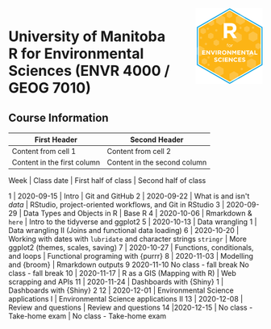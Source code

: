 <img src="img/R_for_EnvSci.png" alt="blogdown logo" align="right" height="150pm"/> 


# University of Manitoba </br> R for Environmental Sciences (ENVR 4000 / GEOG 7010)
## Course Information

First Header | Second Header
------------ | -------------
Content from cell 1 | Content from cell 2
Content in the first column | Content in the second column

Week | Class date | First half of class | Second half of class

1 | 2020-09-15 | Intro | Git and GitHub
2 | 2020-09-22 | What is and isn't *data* | RStudio, project-oriented workflows, and Git in RStudio
3 | 2020-09-29 | Data Types and Objects in R | Base R
4 | 2020-10-06 | Rmarkdown & `here` | Intro to the tidyverse and ggplot2
5 | 2020-10-13 | Data wrangling 1 | Data wrangling II (Joins and functional data loading)
6 | 2020-10-20 | Working with dates with `lubridate` and character strings `stringr` | More ggplot2 (themes, scales, saving)
7 | 2020-10-27 | Functions, conditionals, and loops | Functional programing with {purrr}
8 | 2020-11-03 | Modelling and {broom} | Rmarkdown outputs 9 2020-11-10 No class - fall break No class - fall break
10 | 2020-11-17 | R as a GIS (Mapping with R) | Web scrapping and APIs
11 | 2020-11-24 | Dashboards with {Shiny} 1 | Dashboards with {Shiny} 2
12 | 2020-12-01 | Environmental Science applications I | Environmental Science applications II
13 | 2020-12-08 | Review and questions | Review and questions 
14 |2020-12-15 | No class - Take-home exam | No class - Take-home exam